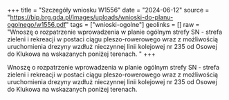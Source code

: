 +++
title = "Szczegóły wniosku W1556"
date = "2024-06-12"
source = "https://bip.brg.gda.pl/images/uploads/wnioski-do-planu-ogolnego/w1556.pdf"
tags = ["wnioski-ogolne"]
geolinks = []
raw = "Wnoszę o rozpatrzenie wprowadzenia w planie ogólnym strefy SN - strefa zieleni i rekreacji w postaci ciągu pleszo-rowerowego wraz z możliwością uruchomienia drezyny wzdłuż nieczynnej linii kolejowej nr 235 od Osowej do Klukowa na wskazanych poniżej terenach. "
+++

Wnoszę o rozpatrzenie wprowadzenia w planie ogólnym strefy SN - strefa zieleni i
rekreacji w postaci ciągu pleszo-rowerowego wraz z możliwością uruchomienia drezyny wzdłuż
nieczynnej linii kolejowej nr 235 od Osowej do Klukowa na wskazanych poniżej terenach.



